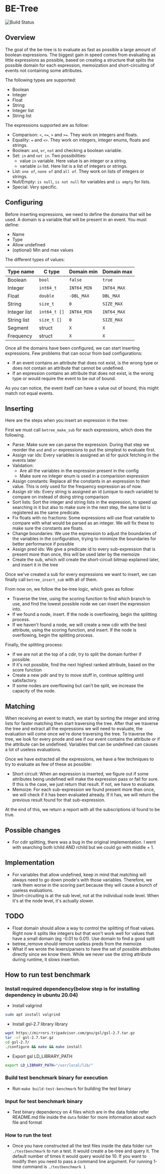 # BE-Tree

![Build Status]( https://travis-ci.org/FrankBro/be-tree.svg?branch=master "Build Status")

## Overview

The goal of the be-tree is to evaluate as fast as possible a large amount of boolean expressions. The biggest gain in speed comes from evaluating as little expressions as possible, based on creating a structure that splits the possible domain for each expression, memoization and short-circuiting of events not containing some attributes.

The following types are supported:

* Boolean
* Integer
* Float
* String
* Integer list
* String list

The expressions supported are as follow:

* Comparison: `<`, `<=`, `>` and `>=`. They work on integers and floats.
* Equality: `=` and `<>`. They work on integers, integer enums, floats and strings.
* Boolean: `and`, `or`, `not` and checking a boolean variable.
* Set: `in` and `not in`. Two possibilities:
    * value `in` variable. Here value is an integer or a string.
    * variable `in` list. Here list is a list of integers or strings.
* List: `one of`, `none of` and `all of`. They work on lists of integers or strings.
* Null/Empty: `is null`, `is not null` for variables and `is empty` for lists.
* Special: Very specific.

## Configuring

Before inserting expressions, we need to define the domains that will be used. A domain is a variable that will be present in an event. You must define:

* Name
* Type
* Allow undefined
* (optional) Min and max values

The different types of values:

| Type name     | C type        | Domain min    | Domain max    |
| ------------- | ------------- | ------------- | ------------- |
| Boolean       | `bool`        | `false`       | `true`        |
| Integer       | `int64_t`     | `INT64_MIN`   | `INT64_MAX`   |
| Float         | `double`      | `-DBL_MAX`    | `DBL_MAX`     |
| String        | `size_t`      | `0`           | `SIZE_MAX`    |
| Integer list  | `int64_t []`  | `INT64_MIN`   | `INT64_MAX`   |
| String list   | `size_t []`   | `0`           | `SIZE_MAX`    |
| Segment       | struct        | `X`           | `X`           |
| Frequency     | struct        | `X`           | `X`           |

Once all the domains have been configured, we can start inserting expressions. Few problems that can occur from bad configurations:

* If an event contains an attribute that does not exist, is the wrong type or does not contain an attribute that cannot be undefined.
* If an expression contains an attribute that does not exist, is the wrong type or would require the event to be out of bound.

As you can notice, the event itself can have a value out of bound, this might match not equal events.

## Inserting

Here are the steps when you insert an expression in the tree:

First we must call `betree_make_sub` for each expressions, which does the following.

* Parse: Make sure we can parse the expression. During that step we reorder the `and` and `or` expressions to put the simplest to evaluate first.
* Assign var ids: Every variables is assigned an id for quick fetching in the events later
* Validation:
    * Are all the variables in the expression present in the config
    * Make sure no integer enum is used in a comparision expression
* Assign constants: Replace all the constants in an expression to their value. This is only used for the frequency expression as of now.
* Assign str ids: Every string is assigned an id (unique to each variable) to compare on instead of doing string comparison
* Sort lists: Sort the integer and string lists in the expression, to speed up searching in it but also to make sure in the next step, the same list is registered as the same predicate.
* Fix floats with no fractions: Some expressions will use float variable to compare with what would be parsed as an integer. We will fix these to make sure the constants are floats.
* Change boundaries: We use the expression to adjust the boundaries of the variables in the configuration, trying to minimize the boundaries for better performance if possible
* Assign pred ids: We give a predicate id to every sub-expression that is present more than once, this will be used later by the memoize
* Create the sub, which will create the short-circuit bitmap explained later, and insert it in the tree

Once we've created a sub for every expressions we want to insert, we can finally call `betree_insert_sub` with all of them. 

From now on, we follow the be-tree logic, which goes as follow:

* Traverse the tree, using the scoring function to find which branch to use, and find the lowest possible node we can insert the expression into.
* If we found a node, insert. If the node is overflowing, begin the splitting process.
* If we haven't found a node, we will create a new cdir with the best attribute, using the scoring function, and insert. If the node is overflowing, begin the splitting process.

Finally, the splitting process:

* If we are not at the top of a cdir, try to split the domain further if possible. 
* If it's not possible, find the next highest ranked attribute, based on the score function
* Create a new pdir and try to move stuff in, continue splitting until satisfactory.
* If some nodes are overflowing but can't be split, we increase the capacity of the node.

## Matching

When receiving an event to match, we start by sorting the integer and string lists for faster matching then start traversing the tree. After that we traverse the tree and extract all the expressions we will need to evaluate, the evaluation will come once we're done traversing the tree. To traverse the tree, we look for every pnode and see if our event contains the attribute or if the attribute can be undefined. Variables that can be undefined can causes a lot of useless evaluations.

Once we have extracted all the expressions, we have a few techniques to try to evaluate as few of these as possible:

* Short circuit: When an expression is inserted, we figure out if some attributes being undefined will make the expression pass or fail for sure. If this is the case, we just return that result. If not, we have to evaluate.
* Memoize: For each sub-expression we found present more than once, we will check if it has been evaluated already. If it has, we will return the previous result found for that sub-expression.

At the end of this, we return a report with all the subscriptions id found to be true.

## Possible changes
* For cdir splitting, there was a bug in the original implementation. I went with searching both lchild AND rchild but we could go with middle + 1.

## Implementation
* For variables that allow undefined, keep in mind that matching will always need to go down pnode's with those variables. Therefore, we rank them worse in the scoring part because they will cause a bunch of useless evaluations.
* Short-circuiting is at the sub level, not at the individual node level. When it's at the node level, it's actually slower.

## TODO
* Float domain should allow a way to control the splitting of float values. Right now it splits like integers but that won't work well for values that have a small domain (eg -0.01 to 0.01). Use domain to find a good split
* betree_remove should remove useless preds from the memoize
* What if we wrote the lexers/parsers to have the set of possible attributes directly since we know them. While we never use the string attribute during runtime, it slows insertion.


## How to run test benchmark

### Install required dependency(below step is for installing dependency in ubuntu 20.04)
* Install valgrind

```bash
sudo apt install valgrind
```

* Install gsl-2.7 library library
```bash
wget https://mirrors.tripadvisor.com/gnu/gsl/gsl-2.7.tar.gz
tar -xf gsl-2.7.tar.gz
cd gsl-2.7/
./configure && make && make install
```

* Export gsl LD_LIBRARY_PATH
```bash
export LD_LIBRARY_PATH="/usr/local/lib/"
```

### Build test benchmark binary for execution
* Run `make build-test-benchmark` for building the test binary

### Input for test benchmark binary
* Test binary dependency on 4 files which are in the data folder refer README.md file inside the `data` folder for more information about each file and format

### How to run the test
* Once you have constructed all the test files inside the data folder run `./testbenchmark` to run a test. It would create a be-tree and query it. The default number of times it would query would be 10. If you want to modify then you need to pass a command line argument. For running 1-time command is `./testbenchmark 1`

